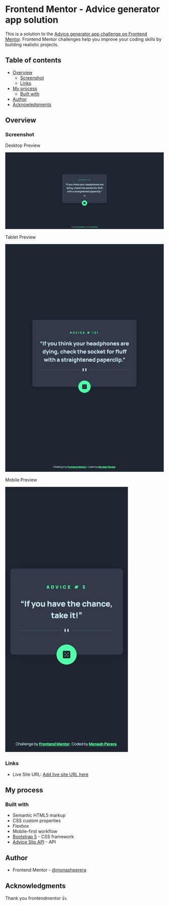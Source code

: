# Frontend Mentor - Advice generator app solution

This is a solution to the [Advice generator app challenge on Frontend Mentor](https://www.frontendmentor.io/challenges/advice-generator-app-QdUG-13db). Frontend Mentor challenges help you improve your coding skills by building realistic projects.

## Table of contents

- [Overview](#overview)
  - [Screenshot](#screenshot)
  - [Links](#links)
- [My process](#my-process)
  - [Built with](#built-with)
- [Author](#author)
- [Acknowledgments](#acknowledgments)


## Overview


### Screenshot

Desktop Preview

![Solution preview for the Advice generator app challenge Desktop](./screenshots/desktop.jpeg)

Tablet Preview

![Solution preview for the Advice generator app challenge Tablet](./screenshots/tab.jpeg)

Mobile Preview

![Solution preview for the Advice generator app challenge Tablet](./screenshots/mobile.jpeg)

### Links

- Live Site URL: [Add live site URL here](https://your-live-site-url.com)

## My process

### Built with

- Semantic HTML5 markup
- CSS custom properties
- Flexbox
- Mobile-first workflow
- [Bootstrap 5](https://getbootstrap.com) - CSS framework
- [Advice Slip API](https://api.adviceslip.com/) - API

## Author

- Frontend Mentor - [@monashperera](https://www.frontendmentor.io/profile/monashperera)

## Acknowledgments

Thank you frontendmentor 👍.
